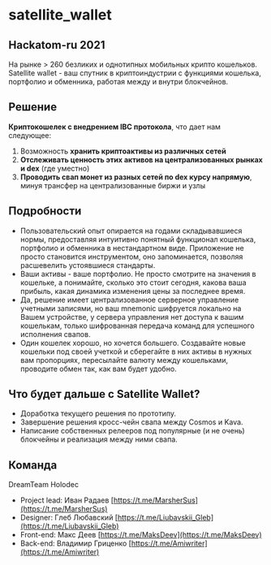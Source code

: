 # satellite_wallet
## Hackatom-ru 2021

На рынке > 260 безликих и однотипных мобильных крипто кошельков. Satellite wallet - ваш спутник в криптоиндустрии с функциями кошелька, портфолио и обменника, работая между и внутри блокчейнов.

## Решение

**Криптокошелек с внедрением IBC протокола**, что дает нам следующее:

1. Возможность **хранить криптоактивы из различных сетей**
2. **Отслеживать ценность этих активов на централизованных рынках и dex** (где уместно)
3. **Проводить свап монет из разных сетей по dex курсу напрямую**, минуя трансфер на централизованные биржи и узлы

## Подробности

- Пользовательский опыт опирается на годами складывавшиеся нормы, предоставляя интуитивно понятный функционал кошелька, портфолио и обменника в нестандартном виде. Приложение не просто становится инструментом, оно запоминается, позволяя расшевелить устоявшиеся стандарты.
- Ваши активы - ваше портфолио. Не просто смотрите на значения в кошельке, а понимайте, сколько это стоит сегодня, какова ваша прибыль, какая динамика изменения цены за последнее время.
- Да, решение имеет централизованное серверное управление учетными записями, но ваш mnemonic шифруется локально на Вашем устройстве, у сервера управления нет доступа к вашим кошелькам, только шифрованная передача команд для успешного исполнения свапов.
- Один кошелек хорошо, но хочется большего. Создавайте новые кошельки под своей учеткой и сберегайте в них активы в нужных вам пропорциях, пересылайте валюту между кошельками, проводите обмен так, как вам будет удобно.

## Что будет дальше с Satellite Wallet?

- Доработка текущего решения по прототипу.
- Завершение решения кросс-чейн свапа между Cosmos и Kava.
- Написание собственных релееров под популярные (и не очень) блокчейны и реализация между ними свапа.

## Команда

DreamTeam Holodec 

- Project lead: Иван Радаев [https://t.me/MarsherSus](https://t.me/MarsherSus)
- Designer: Глеб Любавский [https://t.me/Liubavskii_Gleb](https://t.me/Liubavskii_Gleb)
- Front-end: Макс Деев [https://t.me/MaksDeev](https://t.me/MaksDeev)
- Back-end: Владимир Гриценко [https://t.me/Amiwriter](https://t.me/Amiwriter)
